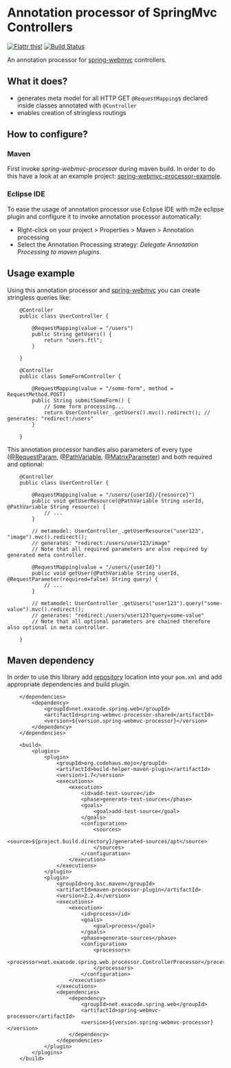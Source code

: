 Annotation processor of SpringMvc Controllers
=============================================

[![Flattr this!](https://api.flattr.com/button/flattr-badge-large.png)](https://flattr.com/submit/auto?user_id=exacode&url=https://github.com/exacode/spring-webmvc-processor&tags=spring,spring-webmvc,preprocessor,java,code,github&category=software) 
[![Build Status](https://travis-ci.org/exacode/spring-webmvc-processor.png?branch=master)](https://travis-ci.org/exacode/spring-webmvc-processor)

An annotation processor for [spring-webmvc](http://projects.spring.io/spring-framework/) controllers. 


What it does?
-------------

- generates meta model for all HTTP GET `@RequestMapping`s declared inside classes annotated with `@Controller`
- enables creation of stringless routings


How to configure?
-----------------

### Maven
First invoke *spring-webmvc-processor* during maven build. In order to do this have a look at an example project: [spring-webmvc-processor-example](https://github.com/exacode/spring-webmvc-processor/blob/master/spring-webmvc-processor-example/pom.xml#L63).
 
### Eclipse IDE
To ease the usage of annotation processor use Eclipse IDE with m2e eclipse plugin and configure it to invoke annotation processor automatically:
* Right-click on your project > Properties > Maven > Annotation processing
* Select the Annotation Processing strategy: *Delegate Annotation Processing to maven plugins*. 


Usage example
-------------

Using this annotation processor and [spring-webmvc](http://projects.spring.io/spring-framework/) you can create stringless queries like:

		@Controller
		public class UserController {

			@RequestMapping(value = "/users")
			public String getUsers() {
				return "users.ftl";
			}

		}

		@Controller
		public class SomeFormController {

			@RequestMapping(value = "/some-form", method = RequestMethod.POST)
			public String submitSomeForm() {
				// Some form processing...
				return UserController_.getUsers().mvc().redirect(); // generates: "redirect:/users"
			}
		
		}

This annotation processor handles also parameters of every type ([@RequestParam](http://docs.spring.io/spring/docs/3.2.x/javadoc-api/org/springframework/web/bind/annotation/RequestParam.html), [@PathVariable](http://docs.spring.io/spring/docs/3.2.x/javadoc-api/org/springframework/web/bind/annotation/PathVariable.html), [@MatrixParameter](http://docs.spring.io/spring/docs/3.2.x/javadoc-api/org/springframework/web/bind/annotation/MatrixVariable.html)) and both required and optional:

		@Controller
		public class UserController {

			@RequestMapping(value = "/users/{userId}/{resource}")
			public void getUserResource(@PathVariable String userId, @PathVariable String resource) {
				// ...
			}

			// metamodel: UserController_.getUserResource("user123", "image").mvc().redirect(); 
			// generates: "redirect:/users/user123/image"
			// Note that all required parameters are also required by generated meta controller.

			@RequestMapping(value = "/users/{userId}")
			public void getUser(@PathVariable String userId, @RequestParameter(required=false) String query) {
				// ...
			}

			// metamodel: UserController_.getUsers("user123").query("some-value").mvc().redirect(); 
			// generates: "redirect:/users/user123?query=some-value"
			// Note that all optional parameters are chained therefore also optional in meta controller.
		
		}


Maven dependency
----------------

In order to use this library add [repository](http://github.com/exacode/mvn-repo) location into your `pom.xml` 
and add appropriate dependencies and build plugin.

		</dependencies>
			<dependency>
				<groupId>net.exacode.spring.web</groupId>
				<artifactId>spring-webmvc-processor-shared</artifactId>
				<version>${version.spring-webmvc-processor}</version>
			</dependency>
		</dependencies>

		<build>
			<plugins>
				<plugin>
					<groupId>org.codehaus.mojo</groupId>
					<artifactId>build-helper-maven-plugin</artifactId>
					<version>1.7</version>
					<executions>
						<execution>
							<id>add-test-source</id>
							<phase>generate-test-sources</phase>
							<goals>
								<goal>add-test-source</goal>
							</goals>
							<configuration>
								<sources>
									<source>${project.build.directory}/generated-sources/apt</source>
								</sources>
							</configuration>
						</execution>
					</executions>
				</plugin>
				<plugin> 
					<groupId>org.bsc.maven</groupId>
					<artifactId>maven-processor-plugin</artifactId>
					<version>2.2.4</version>
					<executions>
						<execution>
							<id>process</id>
							<goals>
								<goal>process</goal>
							</goals>
							<phase>generate-sources</phase>
							<configuration>
								<processors>
									<processor>net.exacode.spring.web.processor.ControllerProcessor</processor>
								</processors>
							</configuration>
						</execution>
					</executions>
					<dependencies>
						<dependency>
							<groupId>net.exacode.spring.web</groupId>
							<artifactId>spring-webmvc-processor</artifactId>
							<version>${version.spring-webmvc-processor}</version>
						</dependency>
					</dependencies>
				</plugin>
			</plugins>
		</build>
